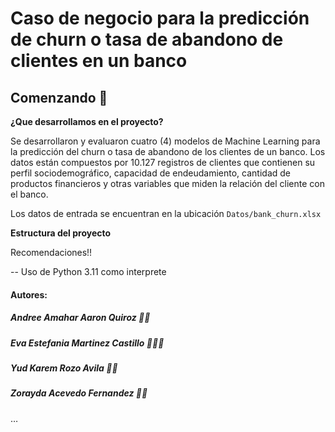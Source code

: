 # Caso de negocio para la predicción de churn o tasa de abandono de clientes en un banco

## Comenzando 🚀

**¿Que desarrollamos en el proyecto?**

Se desarrollaron y evaluaron cuatro (4) modelos de Machine Learning para la predicción del churn o tasa de abandono 
de los clientes de un banco. Los datos están compuestos por 10.127 registros de clientes que contienen su perfil
sociodemográfico, capacidad de endeudamiento, cantidad de productos financieros y otras variables
que miden la relación del cliente con el banco.

Los datos de entrada se encuentran en la ubicación `Datos/bank_churn.xlsx`

**Estructura del proyecto**

Recomendaciones!!

-- Uso de Python 3.11 como interprete

#### Autores:
  ##### Andree Amahar Aaron Quiroz ‍🧞‍♂️
  ##### Eva Estefania Martinez Castillo 🧜🏼‍♀️
  ##### Yud Karem Rozo Avila  🦹‍♀️
  ##### Zorayda Acevedo Fernandez 🧛‍♀️
…